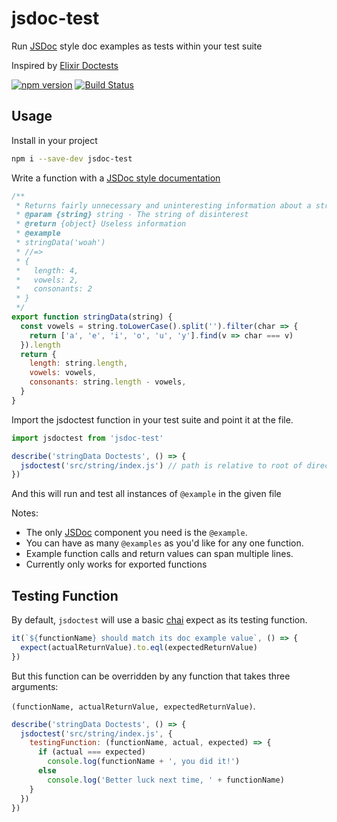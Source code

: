 # jsdoc-test

Run [JSDoc](http://usejsdoc.org/about-getting-started.html) style doc examples as tests within your test suite

Inspired by [Elixir Doctests](https://elixir-lang.org/getting-started/mix-otp/docs-tests-and-with.html)

[![npm version](https://badge.fury.io/js/jsdoc-test.svg)](https://badge.fury.io/js/jsdoc-test)
[![Build Status](https://travis-ci.org/MainShayne233/jsdoc-test.svg?branch=master)](https://travis-ci.org/MainShayne233/jsdoc-test)

## Usage

Install in your project
```bash
npm i --save-dev jsdoc-test
```

Write a function with a [JSDoc style documentation](http://usejsdoc.org/about-getting-started.html)
```javascript
/**
 * Returns fairly unnecessary and uninteresting information about a string
 * @param {string} string - The string of disinterest
 * @return {object} Useless information
 * @example
 * stringData('woah')
 * //=>
 * {
 *   length: 4,
 *   vowels: 2,
 *   consonants: 2  
 * }
 */
export function stringData(string) {
  const vowels = string.toLowerCase().split('').filter(char => {
    return ['a', 'e', 'i', 'o', 'u', 'y'].find(v => char === v)
  }).length
  return {
    length: string.length,
    vowels: vowels,
    consonants: string.length - vowels,
  }
}
```

Import the jsdoctest function in your test suite and point it at the file.
```javascript
import jsdoctest from 'jsdoc-test'

describe('stringData Doctests', () => {
  jsdoctest('src/string/index.js') // path is relative to root of directory
})
```

And this will run and test all instances of `@example` in the given file

Notes:
- The only [JSDoc](http://usejsdoc.org/about-getting-started.html) component
you need is the `@example`.
- You can have as many `@examples` as you'd like for any one function.
- Example function calls and return values can span multiple lines.
- Currently only works for exported functions


## Testing Function

By default, `jsdoctest` will use a basic [chai](https://github.com/chaijs/chai)
expect as its testing function.
```javascript
it(`${functionName} should match its doc example value`, () => {
  expect(actualReturnValue).to.eql(expectedReturnValue)
})
```

But this function can be overridden by any function that takes three arguments:

`(functionName, actualReturnValue, expectedReturnValue)`.
```javascript
describe('stringData Doctests', () => {
  jsdoctest('src/string/index.js', {
    testingFunction: (functionName, actual, expected) => {
      if (actual === expected)
        console.log(functionName + ', you did it!')
      else
        console.log('Better luck next time, ' + functionName)
    }
  })
})
```
